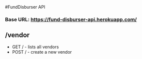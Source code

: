 #FundDisburser API

### Base URL: https://fund-disburser-api.herokuapp.com/

## /vendor

- GET / - lists all vendors
- POST / - create a new vendor
